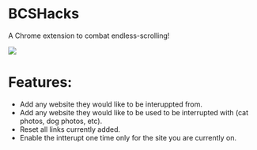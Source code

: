 # BCSHacks
A Chrome extension to combat endless-scrolling!



![](showcase.gif)

# Features:
- Add any website they would like to be interuppted from.
- Add any website they would like to be used to be interrupted with (cat photos, dog photos, etc).
- Reset all links currently added.
- Enable the intterupt one time only for the site you are currently on.